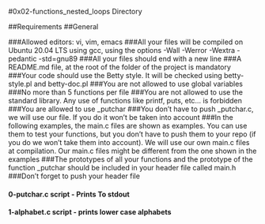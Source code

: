 
#0x02-functions_nested_loops Directory


##Requirements
##General

###Allowed editors: vi, vim, emacs
###All your files will be compiled on Ubuntu 20.04 LTS using gcc, using the options -Wall -Werror -Wextra -pedantic -std=gnu89
###All your files should end with a new line
###A README.md file, at the root of the folder of the project is mandatory
###Your code should use the Betty style. It will be checked using betty-style.pl and betty-doc.pl
###You are not allowed to use global variables
###No more than 5 functions per file
###You are not allowed to use the standard library. Any use of functions like printf, puts, etc… is forbidden
###You are allowed to use _putchar
###You don’t have to push _putchar.c, we will use our file. If you do it won’t be taken into account
###In the following examples, the main.c files are shown as examples. You can use them to test your functions, but you don’t have to push them to your repo (if you do we won’t take them into account). We will use our own main.c files at compilation. Our main.c files might be different from the one shown in the examples
###The prototypes of all your functions and the prototype of the function _putchar should be included in your header file called main.h
###Don’t forget to push your header file



#### 0-putchar.c script - Prints To stdout
#### 1-alphabet.c script - prints lower case alphabets
